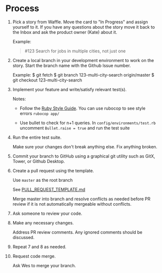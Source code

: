 # Process

1. Pick a story from Waffle. Move the card to "In Progress" and assign yourself to it. If you have any questions about the story move it back to the Inbox and ask the product owner (Kate) about it.

    Example:

    > #123 Search for jobs in multiple cities, not just one

2. Create a local branch in your development environment to work on the story. Start the branch name with the Github Issue number.

    Example:
        $ git fetch
        $ git branch 123-multi-city-search origin/master
        $ git checkout 123-multi-city-search

4. Implement your feature and write/satisfy relevant test(s).

    Notes:
    - Follow the [Ruby Style Guide](https://github.com/rubocop-hq/ruby-style-guide).
    You can use rubocop to see style errors `rubocop app/`

    - Use bullet to check for n+1 queries. In `config/environments/test.rb` uncomment `Bullet.raise = true` and run the test suite

6. Run the entire test suite.

    Make sure your changes don't break anything else. Fix anything broken.

5. Commit your branch to GitHub using a graphical git utility such as GitX, Tower, or Github Desktop.

6. Create a pull request using the template.

    Use `master` as the root branch

    See [PULL_REQUEST_TEMPLATE.md](PULL_REQUEST_TEMPLATE.md)

    Merge master into branch and resolve conflicts as needed before PR review if
    it is not automatically mergeable without conflicts.

7. Ask someone to review your code.

8. Make any necessary changes.

    Address PR review comments. Any ignored comments should be discussed.

9. Repeat 7 and 8 as needed.

10. Request code merge.

    Ask Wes to merge your branch.
